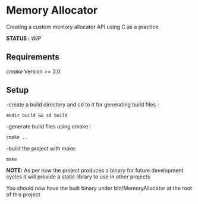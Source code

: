 # Memory Allocator

Creating a custom memory allocator API using C as a practice 

**STATUS :** *WIP*

## Requirements

*cmake* Version >= 3.0

## Setup

-create a build directory and cd to it for generating build files :
```
mkdir build && cd build
```

-generate build files using cmake :
```
cmake ..
```
-build the project with make:

```
make
```
**NOTE:** As per now the project produces a binary for future development cycles
it will provide a static library to use in other projects

You should now have the built binary under bin/MemoryAllocator at the root of this project
